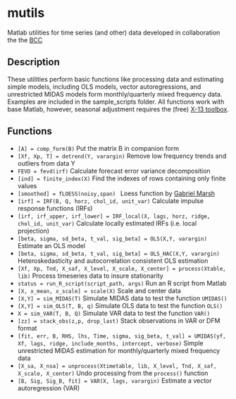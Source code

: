 # mutils

Matlab utilities for time series (and other) data developed in collaboration the the [BCC](bccprogramme.ch)

## Description

These utilities perform basic functions like processing data and estimating simple models, including OLS models, vector autoregressions, and unrestricted MIDAS models form monthly/quarterly mixed frequency data. Examples are included in the sample\_scripts folder. All functions work with base Matlab, however, seasonal adjustment requires the (free) [X-13 toolbox](https://www.mathworks.com/matlabcentral/fileexchange/49120-x-13-toolbox-for-seasonal-filtering).

## Functions

- `[A] = comp_form(B)` Put the matrix B in companion form
- `[Xf, Xp, T] = detrend(Y, varargin)` Remove low frequency trends and outliers from data Y
- `FEVD = fevd(irf)` Calculate forecast error variance decomposition
- `[ind] = finite_index(X)` Find the indexes of rows containing only finite values
- `[smoothed] = fLOESS(noisy,span) ` Loess function by [Gabriel Marsh](https://ww2.mathworks.cn/matlabcentral/profile/authors/4257860)
- `[irf] = IRF(B, Q, horz, chol_id, unit_var)` Calculate impulse response functions (IRFs)
- `[irf, irf_upper, irf_lower] = IRF_local(X, lags, horz, ridge, chol_id, unit_var)` Calculate locally estimated IRFs (i.e. local projection)
- `[beta, sigma, sd_beta, t_val, sig_beta] = OLS(X,Y, varargin)` Estimate an OLS model
-  `[beta, sigma, sd_beta, t_val, sig_beta] = OLS_HAC(X,Y, varargin)` Heteroskedasticity and autocorrelation consistent OLS estimation
- `[Xf, Xp, Tnd, X_saf, X_level, X_scale, X_center] = process(Xtable, lib)` Process timeseries data to insure stationarity
- `status = run_R_script(script_path, args)` Run an R script from Matlab
- `[X, x_mean, x_scale] = scale(X)` Scale and center data
- `[X,Y] = sim_MIDAS(T)` Simulate MIDAS data to test the function `UMIDAS()`
- `[X,Y] = sim_OLS(T, B, q)` Simulate OLS data to test the function `OLS()`
- `X = sim_VAR(T, B, Q)` Simulate VAR data to test the function `VAR()`
- `[zz] = stack_obs(z,p, drop_last)` Stack observations in VAR or DFM format
- `[fit, err, B, RHS, lhs, Time, sigma, sig_beta, t_val] = UMIDAS(yf, Xf, lags, ridge, include_months, intercept, verbose)` Simple unrestricted MIDAS estimation for monthly/quarterly mixed frequency data
- `[X_sa, X_nsa] = unprocess(Xtimetable, lib, X_level, Tnd, X_saf, X_scale, X_center)` Undo processing from the `process()` function
- `[B, Sig, Sig_B, fit] = VAR(X, lags, varargin)` Estimate a vector autoregression (VAR)




